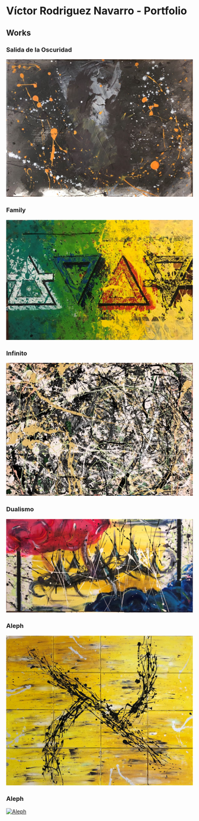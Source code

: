 # Víctor Rodriguez Navarro - Portfolio

## Works 

### Salida de la Oscuridad

[![Salida de la Oscuridad](./2021/img/01beta/Salida.JPG)](./2021/01-salida-de-la-oscuridad)

### Family

[![Family](./2021/img/02/Family.jpg)](./2021/02-family)

### Infinito

[![Infinito](./2021/img/03/Infinito.jpg)](./2021/3)

### Dualismo

[![Dualismo](./2021/img/04/Dualismo.jpg)](./2021/4)

### Aleph

[![Aleph](./2021/img/05/Aleph.jpg)](./2021/5)

### Aleph

[![Aleph](./2021/img/06/Aleph.jpg)](./2021/6)
